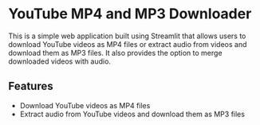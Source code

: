# YouTube MP4 and MP3 Downloader

This is a simple web application built using Streamlit that allows users to download YouTube videos as MP4 files or extract audio from videos and download them as MP3 files. It also provides the option to merge downloaded videos with audio.

## Features

- Download YouTube videos as MP4 files
- Extract audio from YouTube videos and download them as MP3 files



